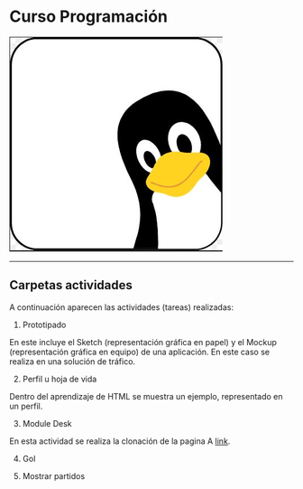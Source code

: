 Curso Programación
=========

![Image](https://github.com/diegocabweb/curso_programacion/blob/master/tux_1.JPG)

---

## Carpetas actividades

A continuación aparecen las actividades (tareas) realizadas:

1. Prototipado

En este incluye el Sketch (representación gráfica en papel) y el Mockup (representación gráfica en equipo) de una aplicación. En este caso se realiza en una solución de tráfico.

2. Perfil u hoja de vida

Dentro del aprendizaje de HTML se muestra un ejemplo, representado en un perfil. 

3. Module Desk

En esta actividad se realiza la clonación de la pagina A [link](http://modulosdesk.com).

4. Gol



5. Mostrar partidos


